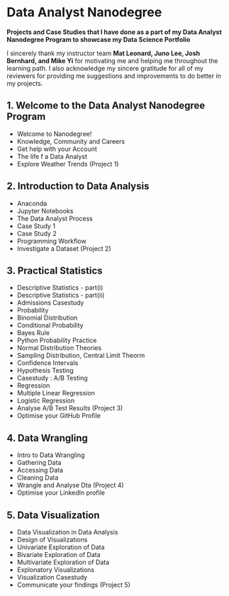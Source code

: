 # Data Analyst Nanodegree

**Projects and Case Studies that I have done as a part of my Data Analyst Nanodegree Program to showcase my Data Science Portfolio**

I sincerely thank my instructor team **Mat Leonard, Juno Lee, Josh Bernhard, and Mike Yi** for motivating me and helping me throughout the learning path. I also acknowledge my sincere gratitude for all of my reviewers for providing me suggestions and improvements to do better in my projects.

## 1. Welcome to the Data Analyst Nanodegree Program
- Welcome to Nanodegree!
- Knowledge, Community and Careers
- Get help with your Account
- The life f a Data Analyst
- Explore Weather Trends (Project 1)

## 2. Introduction to Data Analysis
- Anaconda
- Jupyter Notebooks
- The Data Analyst Process
- Case Study 1
- Case Study 2
- Programming Workflow
- Investigate a Dataset (Project 2)

## 3. Practical Statistics
- Descriptive Statistics - part(i)
- Descriptive Statistics - part(ii)
- Admissions Casestudy
- Probability
- Binomial Distribution
- Conditional Probability
- Bayes Rule
- Python Probability Practice
- Normal Distribution Theories
- Sampling Distribution, Central Limit Theorm
- Confidence Intervals
- Hypothesis Testing
- Casestudy : A/B Testing
- Regression
- Multiple Linear Regression
- Logistic Regression
- Analyse A/B Test Results (Project 3)
- Optimise your GitHub Profile

## 4. Data Wrangling
- Intro to Data Wrangling
- Gathering Data 
- Accessing Data
- Cleaning Data
- Wrangle and Analyse Dta (Project 4)
- Optimise your LinkedIn profile

## 5. Data Visualization
- Data Visualization in Data Analysis
- Design of Visualizations
- Univariate Exploration of Data
- Bivariate Exploration of Data
- Multivariate Exploration of Data
- Explonatory Visualizations
- Visualization Casestudy
- Communicate your findings (Project 5)


